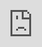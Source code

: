 ```yaml
---
hide:
  - toc
  - navigation
---
```


<script language="javascript"> 
    function totop() { 
        scroll(0,0); 
    } 
</script>


<body style="margin:0px;padding:0px;overflow:hidden">
    <iframe name="iframe" onload="totop()" src="https://embed.kumu.io/b3d59a64f47bc07d82f594c808a8a6b3?scroll=1"  frameborder="0" style="overflow:hidden;overflow-x:hidden;overflow-y:hidden;height:150%;width:150%;position:absolute;top:0px;left:0px;right:0px;bottom:0px" height="150%" width="150%"></iframe>
</body>




<style>
  h1 {display: none !important;}
  .md-content{padding: 0 !important;}
  article {
    margin: 0 !important;
    padding-top: 0 !important;
  }
</style>
